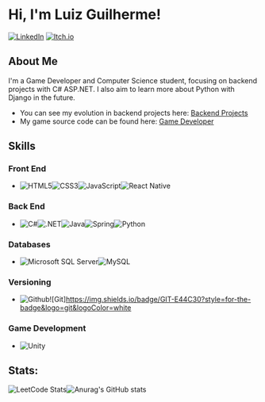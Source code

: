 # Hi, I'm Luiz Guilherme!

[![LinkedIn](https://img.shields.io/badge/linkedin-%230077B5.svg?style=for-the-badge&logo=linkedin&logoColor=white)](https://www.linkedin.com/in/luiz-guilherme-de-souza-gon%C3%A7alves-aa3374160/)
[![Itch.io](https://img.shields.io/badge/Itch-%23FF0B34.svg?style=for-the-badge&logo=Itch.io&logoColor=white)](https://luizgi.itch.io/)

## About Me
I'm a Game Developer and Computer Science student, focusing on backend projects with C# ASP.NET. I also aim to learn more about Python with Django in the future.

- You can see my evolution in backend projects here: [Backend Projects](https://github.com/stars/Luizgi/lists/backend-projects)
- My game source code can be found here: [Game Developer](https://github.com/stars/Luizgi/lists/game-developer)

## Skills

### Front End
- ![HTML5](https://img.shields.io/badge/html5-%23E34F26.svg?style=for-the-badge&logo=html5&logoColor=white)![CSS3](https://img.shields.io/badge/css3-%231572B6.svg?style=for-the-badge&logo=css3&logoColor=white)![JavaScript](https://img.shields.io/badge/javascript-%23323330.svg?style=for-the-badge&logo=javascript&logoColor=%23F7DF1E)![React Native](https://img.shields.io/badge/react_native-%2320232a.svg?style=for-the-badge&logo=react&logoColor=%2361DAFB)

### Back End
- ![C#](https://img.shields.io/badge/c%23-%23239120.svg?style=for-the-badge&logo=csharp&logoColor=white)![.NET](https://img.shields.io/badge/.NET-5C2D91?style=for-the-badge&logo=.net&logoColor=white)![Java](https://img.shields.io/badge/Java-ED8B00?style=for-the-badge&logo=openjdk&logoColor=white)![Spring](https://img.shields.io/badge/Spring-6DB33F?style=for-the-badge&logo=spring&logoColor=white)![Python](https://img.shields.io/badge/python-3670A0?style=for-the-badge&logo=python&logoColor=ffdd54)

### Databases
- ![Microsoft SQL Server](https://img.shields.io/badge/Microsoft%20SQL%20Server-CC2927?style=for-the-badge&logo=microsoft%20sql%20server&logoColor=white)![MySQL](https://img.shields.io/badge/mysql-4479A1.svg?style=for-the-badge&logo=mysql&logoColor=white)

### Versioning
- ![Github](https://img.shields.io/badge/GitHub-100000?style=for-the-badge&logo=github&logoColor=white)![Git]https://img.shields.io/badge/GIT-E44C30?style=for-the-badge&logo=git&logoColor=white

### Game Development
- ![Unity](https://img.shields.io/badge/unity-%23000000.svg?style=for-the-badge&logo=unity&logoColor=white)

## Stats:
![LeetCode Stats](https://leetcard.jacoblin.cool/sogoleXoX?theme=dark&font=Prompt)![Anurag's GitHub stats](https://github-readme-stats.vercel.app/api?username=Luizgi&show_icons=true&theme=dark)
